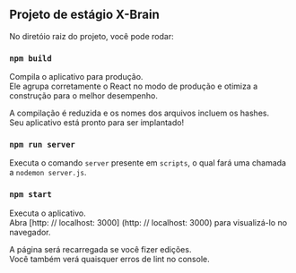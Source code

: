 ## Projeto de estágio X-Brain

No diretóio raiz do projeto, você pode rodar:

### `npm build`

Compila o aplicativo para produção. <br />
Ele agrupa corretamente o React no modo de produção e otimiza a construção para o melhor desempenho.

A compilação é reduzida e os nomes dos arquivos incluem os hashes. <br />
Seu aplicativo está pronto para ser implantado!

### `npm run server`

Executa o comando `server` presente em `scripts`, o qual fará uma chamada a `nodemon server.js`.

### `npm start`

Executa o aplicativo. <br />
Abra [http: // localhost: 3000] (http: // localhost: 3000) para visualizá-lo no navegador.

A página será recarregada se você fizer edições. <br />
Você também verá quaisquer erros de lint no console.
